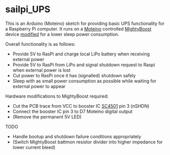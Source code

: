 # sailpi_UPS
This is an Arduino (Moteino) sketch for providing basic UPS functionality for a Raspberry Pi computer. 
It runs on a [Moteino](http://lowpowerlab.com/moteino/) controlled [MightyBoost](http://lowpowerlab.com/mightyboost/) 
device [modified](https://lowpowerlab.com/forum/index.php/topic,1250.0.html) for a lower sleep power consumption.

Overall functionality is as follows:
* Provide 5V to RasPi and charge local LiPo battery when receiving external power
* Provide 5V to RasPi from LiPo and signal shutdown request to Raspi when external power is lost
* Cut power to RasPi once it has (signalled) shutdown safely
* Sleep with as small power consumption as possible while waiting for external power to appear

Hardware modifications to MightyBoost required:
* Cut the PCB trace from VCC to booster IC [SC4501](http://www.semtech.com/images/datasheet/sc4501.pdf) pin 3 (nSHDN)
* Connect the booster IC pin 3 to D7 Moteino digital output
* (Remove the permanent 5V LED)

TODO
* Handle bootup and shutdown failure conditions appropriately
* (Switch MightyBoost battmon resistor divider into higher impedance for lower current bleed)
